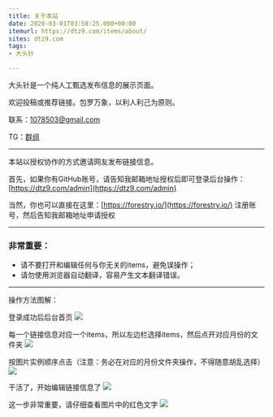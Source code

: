 ```yaml
---
title: 关于本站
date: 2020-03-01T03:58:25.000+00:00
itemurl: https://dtz9.com/items/about/
sites: dtz9.com
tags:
- 大头针

---
```

大头针是一个纯人工甄选发布信息的展示页面。

欢迎投稿或推荐链接。包罗万象，以利人利己为原则。

联系：1078503@gmail.com 

TG：[群组](https://t.me/link1078503 "telegram")

---
本站以授权协作的方式邀请网友发布链接信息。

首先，如果你有GitHub账号，请告知我邮箱地址授权后即可登录后台操作：[https://dtz9.com/admin](https://dtz9.com/admin)

当然，你也可以直接在这里：[https://forestry.io/](https://forestry.io/) 注册账号，然后告知我邮箱地址申请授权

---

### 非常重要：
* 请不要打开和编辑任何与你无关的items，避免误操作；
* 请勿使用浏览器自动翻译，容易产生文本翻译错误。

---

操作方法图解：


登录成功后后台首页
![](https://img.1078503.org/imgs/2020/03/f10db6e8ef3a29f7.png)


每一个链接信息对应一个items，所以左边栏选择items，然后点开对应月份的文件夹
![](https://img.1078503.org/imgs/2020/03/d03e4c17d3122379.png)


按图片实例顺序点击（注意：务必在对应的月份文件夹操作，不得随意胡乱选择）
![](https://img.1078503.org/imgs/2020/03/318d873b3d62e285.png)


干活了，开始编辑链接信息了
![](https://img.1078503.org/imgs/2020/03/b38207e1825fe70a.png)


这一步非常重要，请仔细查看图片中的红色文字
![](https://img.1078503.org/imgs/2020/03/6509618dcb9d3004.png)